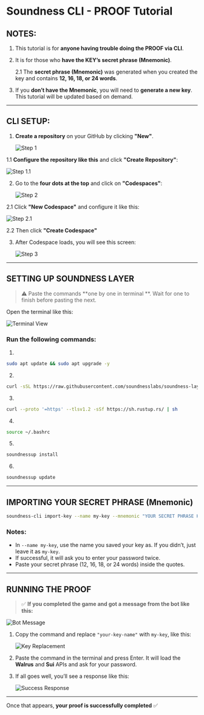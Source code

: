 # Soundness CLI - PROOF Tutorial

## NOTES:

1. This tutorial is for **anyone having trouble doing the PROOF via CLI**.
2. It is for those who **have the KEY’s secret phrase (Mnemonic)**.

    2.1 The **secret phrase (Mnemonic)** was generated when you created the key and contains **12, 16, 18, or 24 words**.

3. If you **don’t have the Mnemonic**, you will need to **generate a new key**. This tutorial will be updated based on demand.

---

## CLI SETUP:

1. **Create a repository** on your GitHub by clicking **"New"**.

   ![Step 1](https://github.com/user-attachments/assets/c421acf0-12fb-4eb1-b705-beaec5f96219)

1.1 **Configure the repository like this** and click **"Create Repository"**:

   ![Step 1.1](https://github.com/user-attachments/assets/f0315376-310d-4a0c-ad89-14ed07370fb4)

2. Go to the **four dots at the top** and click on **"Codespaces"**:

   ![Step 2](https://github.com/user-attachments/assets/2c652e75-e380-49e3-9193-b47d394d3672)

2.1 Click **"New Codespace"** and configure it like this:

   ![Step 2.1](https://github.com/user-attachments/assets/5441952b-1e22-4b19-8e94-c87c5ee7ea81)

2.2 Then click **"Create Codespace"**

3. After Codespace loads, you will see this screen:

   ![Step 3](https://github.com/user-attachments/assets/887fdccf-48be-44d4-ab1a-cdf3ccc42d6a)

---

## SETTING UP SOUNDNESS LAYER

> ⚠️ Paste the commands **one by one in terminal **. Wait for one to finish before pasting the next.

Open the terminal like this:

![Terminal View](https://github.com/user-attachments/assets/6b07b29b-bf96-4c61-bc42-6702b5059706)

### Run the following commands:

1.
```bash
sudo apt update && sudo apt upgrade -y
```

2.
```bash
curl -sSL https://raw.githubusercontent.com/soundnesslabs/soundness-layer/main/soundnessup/install | bash
```

3.
```bash
curl --proto '=https' --tlsv1.2 -sSf https://sh.rustup.rs/ | sh
```

4.
```bash
source ~/.bashrc
```

5.
```bash
soundnessup install
```

6.
```bash
soundnessup update
```

---

## IMPORTING YOUR SECRET PHRASE (Mnemonic)

```bash
soundness-cli import-key --name my-key --mnemonic "YOUR SECRET PHRASE HERE"
```

### Notes:

- In `--name my-key`, use the name you saved your key as. If you didn’t, just leave it as `my-key`.
- If successful, it will ask you to enter your password twice.
- Paste your secret phrase (12, 16, 18, or 24 words) inside the quotes.

---

## RUNNING THE PROOF

> ✅ **If you completed the game and got a message from the bot like this:**

![Bot Message](https://github.com/user-attachments/assets/6aa2e2c7-e0f3-44fb-9994-158754de5422)

1. Copy the command and replace `"your-key-name"` with `my-key`, like this:

   ![Key Replacement](https://github.com/user-attachments/assets/399c7cd8-56b4-4d36-9a6b-23fb12827597)

2. Paste the command in the terminal and press Enter. It will load the **Walrus** and **Sui** APIs and ask for your password.

3. If all goes well, you’ll see a response like this:

   ![Success Response](https://github.com/user-attachments/assets/455aea47-9ede-4393-8240-637ae557a93e)

---

Once that appears, **your proof is successfully completed** ✅
